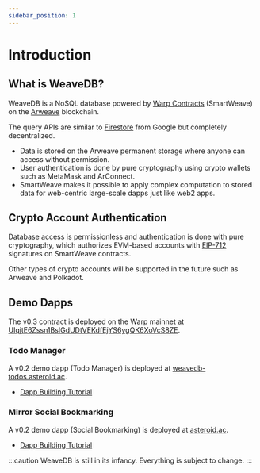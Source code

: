 ```yaml
---
sidebar_position: 1
---
```


# Introduction

## What is WeaveDB?

WeaveDB is a NoSQL database powered by [Warp Contracts](https://warp.cc/) (SmartWeave) on the [Arweave](https://www.arweave.org/) blockchain.

The query APIs are similar to [Firestore](https://firebase.google.com/docs/firestore) from Google but completely decentralized.

- Data is stored on the Arweave permanent storage where anyone can access without permission.
- User authentication is done by pure cryptography using crypto wallets such as MetaMask and ArConnect.
- SmartWeave makes it possible to apply complex computation to stored data for web-centric large-scale dapps just like web2 apps.

## Crypto Account Authentication

Database access is permissionless and authentication is done with pure cryptography, which authorizes EVM-based accounts with [EIP-712](https://eips.ethereum.org/EIPS/eip-712) signatures on SmartWeave contracts.

Other types of crypto accounts will be supported in the future such as Arweave and Polkadot.

## Demo Dapps

The v0.3 contract is deployed on the Warp mainnet at [UIqjtE6Zssn1BsIGdUDtVEKdfEjYS6ygQK6XoVcS8ZE](https://sonar.warp.cc/?#/app/contract/UIqjtE6Zssn1BsIGdUDtVEKdfEjYS6ygQK6XoVcS8ZE).

### Todo Manager

A v0.2 demo dapp (Todo Manager) is deployed at [weavedb-todos.asteroid.ac](https://weavedb-todos.asteroid.ac).

- [Dapp Building Tutorial](/docs/examples/bookmarks)

### Mirror Social Bookmarking

A v0.2 demo dapp (Social Bookmarking) is deployed at [asteroid.ac](https://asteroid.ac).

- [Dapp Building Tutorial](/docs/examples/bookmarks)

:::caution
WeaveDB is still in its infancy. Everything is subject to change.
:::
